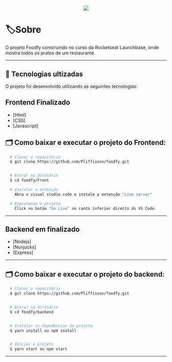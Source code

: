 <h1 align="center">
  <img src="https://ik.imagekit.io/jzofb4c85r/foodfy_Vkfl-gD5x.png">
</h1>

# 🏷Sobre

O projeto Foodfy construindo no curso da Rocketseat Launchbase, onde mostra todos os pratos de um restaurante.

---

## 📌 Tecnologias ultizadas

O projeto foi desenvolvido utilizando as seguintes tecnologias:

## Frontend Finalizado

- [Html]
- [CSS]
- [Javascript]

## 🗂 Como baixar e executar o projeto do Frontend:

```bash
  # Clonar o repositório
  $ git clone https://github.com/Pliffisson/foodfy.git


  # Entrar no diretório
  $ cd foodfy/Front

  # Instalar a extenção
    Abra o visual studio code e instale a extenção "Live server"

  # Executando o projeto
    Click no botão "Go Live" no canto inferior direito do VS Code.

```

---

## Backend em finalizado

- [Nodejs]
- [Nunjucks]
- [Express]

---

## 🗂 Como baixar e executar o projeto do backend:

```bash
  # Clonar o repositório
  $ git clone https://github.com/Pliffisson/foodfy.git


  # Entrar no diretório
  $ cd foodfy/backend


  # Instalar as depedências do projeto
  $ yarn install ou npm install


  # Iniciar o projeto
  $ yarn start ou npm start
```

---
